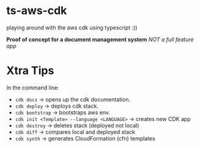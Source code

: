 # ts-aws-cdk
playing around with the aws cdk using typescript :))

**Proof of concept for a document management system**
        *NOT a full feature app*

# Xtra Tips

In the command line: <br/>
 * `cdk docs` -> opens up the cdk documentation.
 * `cdk deploy` -> deploys cdk stack.
 * `cdk bootstrap` -> bootstraps aws env.
 * `cdk init <Template> --language <LANGUAGE>` -> creates new CDK app
 * `cdk destroy` -> deletes stack (deployed not local)
 * `cdk diff` -> compares local and deployed stack
 * `cdk synth` -> generates CloudFormation (cfn) templates